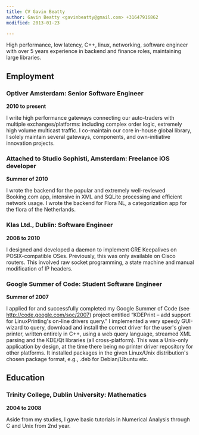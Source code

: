 ```yaml
---
title: CV Gavin Beatty
author: Gavin Beatty <gavinbeatty@gmail.com> +31647916862
modified: 2013-01-23

---
```


High performance, low latency, C++, linux, networking, software engineer with over 5 years experience in backend and finance roles, maintaining large libraries.

## Employment

### Optiver Amsterdam: Senior Software Engineer

**2010 to present**

I write high performance gateways connecting our auto-traders with multiple exchanges/platforms: including complex order logic, extremely high volume multicast traffic. I co-maintain our core in-house global library, I solely maintain several gateways, components, and own-initiative innovation projects.

### Attached to Studio Sophisti, Amsterdam: Freelance iOS developer

**Summer of 2010**

I wrote the backend for the popular and extremely well-reviewed Booking.com app, intensive in XML and SQLite processing and efficient network usage. I wrote the backend for Flora NL, a categorization app for the flora of the Netherlands.

### Klas Ltd., Dublin: Software Engineer

**2008 to 2010**

I designed and developed a daemon to implement GRE Keepalives on POSIX-compatible OSes. Previously, this was only available on Cisco routers. This involved raw socket programming, a state machine and manual modification of IP headers.

### Google Summer of Code: Student Software Engineer

**Summer of 2007**

I applied for and successfully completed my Google Summer of Code (see http://code.google.com/soc/2007) project entitled “KDEPrint – add support for LinuxPrinting's on-line drivers query.” I implemented a very speedy GUI-wizard to query, download and install the correct driver for the user's given printer, written entirely in C++, using a web query language, streamed XML parsing and the KDE/Qt libraries (all cross-platform). This was a Unix-only application by design, at the time there being no printer driver repository for other platforms. It installed packages in the given Linux/Unix distribution's chosen package format, e.g., .deb for Debian/Ubuntu etc.

## Education

### Trinity College, Dublin University: Mathematics

**2004 to 2008**

Aside from my studies, I gave basic tutorials in Numerical Analysis through C and Unix from 2nd year.

